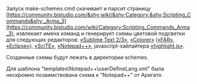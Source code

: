 Запуск make-schemes.cmd скачивает и парсит страницу
[https://community.bistudio.com/&shy;wiki/&shy;Category:&shy;Scripting_Commands&shy;_Arma_3](https://community.bistudio.com/wiki/Category:Scripting_Commands_Arma_3),
извлекает имена команд и генерирует схемы цветовой подсветки для следующих редакторов:
[«Sublime Text 2/3»](http://www.sublimetext.com/3),
[«Colorer»](https://ru.wikipedia.org/wiki/Colorer) ([«FAR»](http://www.farmanager.com/download.php?l=ru), [«Eclipse»](https://eclipse.org/downloads/)),
[«SciTE»](https://bitbucket.org/scite-ru/scite-ru.bitbucket.org/wiki/Home),
[«Notepad++»](https://notepad-plus-plus.org/),
javascript-хайлайтера [«highlight.js»](https://highlightjs.org/).

Созданные схемы будут лежать в директории schemes.

Для шаблона "templates\Notepad++\userDefineLang.xml" была нескромно позаимствована схема к "Notepad++" от Аригато
